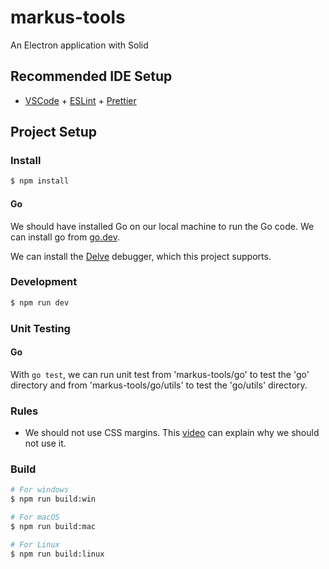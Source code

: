 # markus-tools

An Electron application with Solid

## Recommended IDE Setup

- [VSCode](https://code.visualstudio.com/) + [ESLint](https://marketplace.visualstudio.com/items?itemName=dbaeumer.vscode-eslint) + [Prettier](https://marketplace.visualstudio.com/items?itemName=esbenp.prettier-vscode)

## Project Setup

### Install

```bash
$ npm install
```

#### Go

We should have installed Go on our local machine to run the Go code. We can install go from [go.dev](https://go.dev/doc/install).

We can install the [Delve](https://github.com/go-delve/delve) debugger, which this project supports.

### Development

```bash
$ npm run dev
```

<!--
TODO: how to install: IntelliJ IDEA, OpenJDK (if it is used)
TODO: JUnit, how to to name unit tests, given-When-Then
-->

### Unit Testing

#### Go

With `go test`, we can run unit test from 'markus-tools/go' to test the 'go' directory and from 'markus-tools/go/utils' to test the 'go/utils' directory.

### Rules

- We should not use CSS margins. This [video](https://www.youtube.com/watch?v=KVQMoEFUee8) can explain why we should not use it.

### Build

```bash
# For windows
$ npm run build:win

# For macOS
$ npm run build:mac

# For Linux
$ npm run build:linux
```
